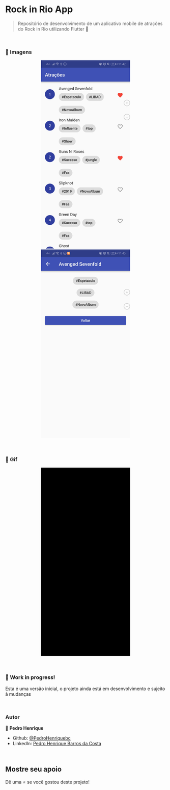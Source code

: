 
# Rock in Rio App

> Repositório de desenvolvimento de um aplicativo mobile de atrações do Rock in Rio utilizando Flutter 🤘

<br>

### 📌 Imagens
<p float="left" align="center">
  <img src='./lib/assets/Screenshot_20231022_234242_com.example.rockinrioapp.jpg' width=280>
  <img src='./lib/assets/Screenshot_20231022_234535_com.example.rockinrioapp.jpg' width=280>
</p>

<br>

### 📌 Gif
<p align="center">
<img src='lib/assets/VID_20231022_234515.gif' width=280>
</p>

<br>

### 🚧 Work in progress!
Esta é uma versão inicial, o projeto ainda está em desenvolvimento e sujeito à mudanças 

<br>

### Autor
👤 **Pedro Henrique**
* Github: [@PedroHenriquebc](https://github.com/PedroHenriquebc)
* LinkedIn: [Pedro Henrique Barros da Costa](https://www.linkedin.com/in/pedro-henriquebc/)

<br>

## Mostre seu apoio
Dê uma ⭐️ se você gostou deste projeto!

